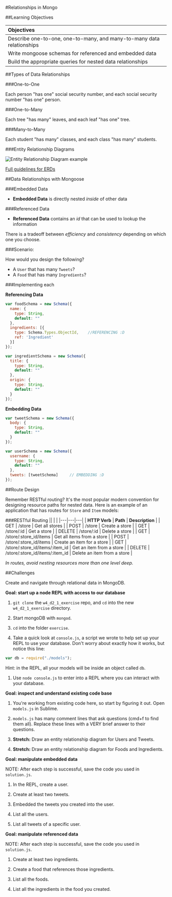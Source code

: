 #Relationships in Mongo


##Learning Objectives

| Objectives |
| :---- |
| Describe one-to-one, one-to-many, and many-to-many data relationships |
| Write mongoose schemas for referenced and embedded data |
| Build the appropriate queries for nested data relationships |

##Types of Data Relationships

###One-to-One

Each person "has one" social security number, and each social security number "has one" person.

###One-to-Many

Each tree "has many" leaves, and each leaf "has one" tree.

###Many-to-Many

Each student "has many" classes, and each class "has many" students.

###Entity Relationship Diagrams

![Entity Relationship Diagram example](https://www.edrawsoft.com/images/examples/entity-relationship-diagram.png)

[Full guidelines for ERDs](http://docs.oracle.com/cd/A87860_01/doc/java.817/a81358/05_dev1.htm)

##Data Relationships with Mongoose

###Embedded Data

* **Embedded Data** is directly nested *inside* of other data

###Referenced Data

* **Referenced Data** contains an *id* that can be used to lookup the information

There is a tradeoff between *efficiency* and *consistency* depending on which one you choose.

###Scenario:

How would you design the following?

* A `User` that has many `Tweets`?
* A `Food` that has many `Ingredients`?


###Implementing each

**Referencing Data**

```javascript
var foodSchema = new Schema({
  name: {
    type: String,
    default: ""
  },
  ingredients: [{
    type: Schema.Types.ObjectId,	//REFERENCING :D
    ref: 'Ingredient'
  }]
});

var ingredientSchema = new Schema({
  title: {
    type: String,
    default: ""
  },
  origin: {
    type: String,
    default: ""
  }
});
```

**Embedding Data**

```javascript
var tweetSchema = new Schema({
  body: {
    type: String,
    default: ""
  }
});

var userSchema = new Schema({
  username: {
    type: String,
    default: ""
  },
  tweets: [tweetSchema]		// EMBEDDING :D
});
```

##Route Design

Remember RESTful routing? It's the most popular modern convention for designing resource paths for nested data. Here is an example of an application that has routes for `Store` and `Item` models:

###RESTful Routing
|| | |
|---|---|---|
| **HTTP Verb** | **Path** | **Description** |
| GET | /store | Get all stores |
| POST | /store | Create a store |
| GET | /store/:id | Get a store |
| DELETE | /store/:id | Delete a store |
| GET | /store/:store_id/items | Get all items from a store |
| POST | /store/:store_id/items | Create an item for a store |
| GET | /store/:store_id/items/:item_id | Get an item from a store |
| DELETE | /store/:store_id/items/:item_id | Delete an item from a store |

*In routes, avoid nesting resources more than one level deep.*

##Challenges

Create and navigate through relational data in MongoDB.

**Goal: start up a node REPL with access to our database**

1. `git clone` the `w4_d2_1_exercise` repo, and `cd` into the new `w4_d2_1_exercise` directory.

1. Start mongoDB with `mongod`.

1. `cd` into the folder `exercise`.

1. Take a quick look at `console.js`, a script we wrote to help set up your REPL to use your database. Don't worry about exactly how it works, but notice this line:

  ```js
  var db = require("./models");
  ```

  Hint: in the REPL, all your models will be inside an object called `db`.

1. Use `node console.js` to enter into a REPL where you can interact with your database.


**Goal: inspect and understand existing code base**

1. You're working from existing code here, so start by figuring it out. Open `models.js` in Sublime.

1. `models.js` has many comment lines that ask questions (cmd+f to find them all).  Replace these lines with a VERY brief answer to their questions.

1. **Stretch:** Draw an entity relationship diagram for Users and Tweets.

1. **Stretch:** Draw an entity relationship diagram for  Foods and Ingredients.


**Goal: manipulate embedded data**

NOTE: After each step is successful, save the code you used in `solution.js`.

1. In the REPL, create a user.
	
1. Create at least two tweets.

1. Embedded the tweets you created into the user.

1. List all the users.

1. List all tweets of a specific user.

**Goal: manipulate referenced data**

NOTE: After each step is successful, save the code you used in `solution.js`.

1. Create at least two ingredients.

1. Create a food that references those ingredients.

1. List all the foods.

1. List all the ingredients in the food you created.
